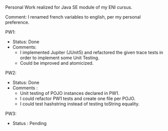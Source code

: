 Personal Work realized for Java SE module of my ENI cursus.

Comment: I renamed french variables to english, per my personal preference. 

PW1: 
- Status: Done
- Comments: 
  - I implemented Jupiter (JUnit5) and refactored the given trace tests in order to implement some Unit Testing. 
  - Could be improved and atomicized. 

PW2:
- Status: Done
- Comments :
  - Unit testing of POJO instances declared in PW1.
  - I could refactor PW1 tests and create one file per POJO.
  - I could test hashstring instead of testing toString equality.

PW3:
- Status : Pending